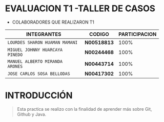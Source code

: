 # EVALUACION T1 -TALLER DE CASOS 

- COLABORADORES QUE REALIZARON T1

| INTEGRANTES | CODIGO                | PARTICIPACION |
| ------------- | ------------------------------ | --------------|
| `LOURDES SHARON HUAMAN MAMANI`      |  **N00518813**    |   100%  |
| `MIGUEL JOHNNY HUARCAYA PINEDO `      |  **N00244468**    |  100% |
| `MANUEL ALBERTO MIRANDA ARONES`      |  **N00443714**    |  100%  |
| `JOSE CARLOS SOSA BELLODAS `       |  **N00417302**    |   100%  |

# INTRODUCCIÓN
> Esta practica se realizo con la finalidad de aprender más sobre Git, Github y Java.
